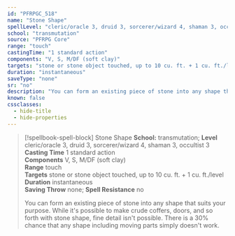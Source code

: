 ```yaml
---
id: "PFRPGC_518"
name: "Stone Shape"
spellLevel: "cleric/oracle 3, druid 3, sorcerer/wizard 4, shaman 3, occultist 3"
school: "transmutation"
source: "PFRPG Core"
range: "touch"
castingTime: "1 standard action"
components: "V, S, M/DF (soft clay)"
targets: "stone or stone object touched, up to 10 cu. ft. + 1 cu. ft./level"
duration: "instantaneous"
saveType: "none"
sr: "no"
description: "You can form an existing piece of stone into any shape that suits your purpose. While it's possible to make crude coffers, doors, and so forth with stone shape, fine detail isn't possible. There is a 30% chance that any shape including moving parts simply doesn't work."
known: false
cssclasses:
  - hide-title
  - hide-properties
---
```


> [!spellbook-spell-block] Stone Shape
> **School:** transmutation; **Level** cleric/oracle 3, druid 3, sorcerer/wizard 4, shaman 3, occultist 3
> **Casting Time** 1 standard action  
> **Components** V, S, M/DF (soft clay)  
> **Range** touch  
> **Targets** stone or stone object touched, up to 10 cu. ft. + 1 cu. ft./level  
> **Duration** instantaneous  
> **Saving Throw** none; **Spell Resistance** no
> 
> You can form an existing piece of stone into any shape that suits your purpose. While it's possible to make crude coffers, doors, and so forth with stone shape, fine detail isn't possible. There is a 30% chance that any shape including moving parts simply doesn't work.
